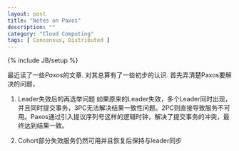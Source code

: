 ```yaml
---
layout: post
title: "Notes on Paxos"
description: ""
category: "Cloud Computing" 
tags: [ Concensus, Distributed ]
---
```

{% include JB/setup %}

  最近读了一些*Paxos*的文章. 对其总算有了一些初步的认识. 首先弄清楚Paxos要解决的问题，
  
  1. Leader失效后的再选举问题
    如果原来的Leader失效，多个Leader同时出现，并且同时提交事务，3PC无法解决结果一致性问题。2PC则直接导致服务不可用。Paxos通过引入提议序列号这样的逻辑时钟，解决了提交事务的冲突，最终达到结果一致。

  2. Cohort部分失效服务仍然可用并且恢复后保持与leader同步
  

<!--more-->
